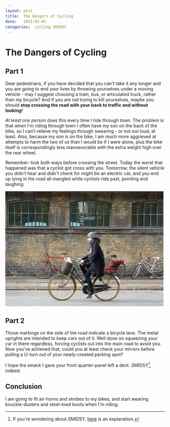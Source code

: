 ```yaml
---
layout: post
title:  The Dangers of Cycling 
date:   2015-03-05 
categories:  cycling SMIDSY 
---
```


# The Dangers of Cycling


## Part 1 

Dear pedestrians, if you have decided that you can't take it any longer and you are going to end your lives by throwing yourselves under a moving vehicle - may I suggest choosing a train, bus, or articulated truck, rather than my bicycle? And if you are not trying to kill yourselves, maybe you should **stop crossing the road with your back to traffic and without looking!** 

*At least one person* does this every time I ride through town. The problem is that when I'm riding through town I often have my son on the back of the bike, so I can't relieve my feelings through swearing - or not out loud, at least. Also, because my son is on the bike, I am much more aggrieved at attempts to harm the two of us than I would be if I were alone, plus the bike itself is correspondingly less manoeuvrable with the extra weight high over the rear wheel. 

Remember: look both ways before crossing the street. Today the worst that happened was that a cyclist got cross with you. Tomorrow, the silent vehicle you didn't hear and didn't check for might be an electric car, and you end up lying in the road all mangled while cyclists ride past, pointing and laughing. 

![](/images/unknown_filename.353.png) 

## Part 2 

Those markings on the side of the road indicate a bicycle lane. The metal uprights are intended to keep cars out of it. Well done on squeezing your car in there regardless, forcing cyclists out into the main road to avoid you. Now you've achieved that, could you at least check your mirrors before pulling a U-turn out of your newly-created parking spot? 

I hope the smack I gave your front quarter-panel left a dent. SMIDSY[^1], indeed.

## Conclusion 

I am going to fit air-horns and strobes to my bikes, and start wearing knuckle-dusters and steel-toed boots when I'm riding.

[^1]: If you're wondering about SMIDSY, [here](http://www.theguardian.com/environment/green-living-blog/2009/nov/02/bad-drivers "Bad drivers listen up: 'Sorry mate I didn't see you' doesn't cut it" ) is an explanation.

